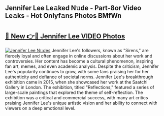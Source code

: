 ## Jennifer Lee Le𝚊ked N𝚞de - Part-8or Video Le𝚊ks - Hot Onlyf𝚊ns Photos BMfWn

# <h2><a href="http://ab28966.deff.icu/?id=Jennifer+Lee">🔗 New 👉🔴 Jennifer Lee VIDEO Photos</a></h2>

[![Jennifer Lee N𝚞des](https://i.imgur.com/rIISA9y.gif)](http://ab28966.deff.icu/?id=Jennifer+Lee)
Jennifer Lee's followers, known as "Sirens," are fiercely loyal and often engage in online discussions about her work and controversies. Her content has become a cultural phenomenon, inspiring fan art, memes, and even academic analysis. Despite the criticism, Jennifer Lee's popularity continues to grow, with some fans praising her for her authenticity and defiance of societal norms. Jennifer Lee's breakthrough exhibition came in 2015, when she showcased her work at the Saatchi Gallery in London. The exhibition, titled "Reflections," featured a series of large-scale paintings that explored the theme of self-reflection. The exhibition was a critical and commercial success, with many art critics praising Jennifer Lee's unique artistic vision and her ability to connect with viewers on a deep emotional level.
